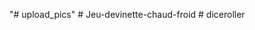 "# upload_pics" 
#   J e u - d e v i n e t t e - c h a u d - f r o i d  
 #   d i c e r o l l e r  
 